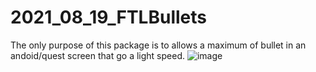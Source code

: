 # 2021_08_19_FTLBullets
The only purpose of this package is to allows a maximum of bullet in an andoid/quest screen that go a light speed.
![image](https://github.com/user-attachments/assets/c8cbf353-b8e2-46ac-8f2d-64f6799c884d)
